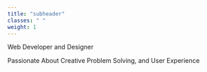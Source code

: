 ```yaml
---
title: "subheader"
classes: " "
weight: 1
---
```

<p class="lead col-sm-5">Web Developer and Designer</p>
<p class="lead col-sm-7">Passionate About Creative Problem Solving, and User Experience</p>